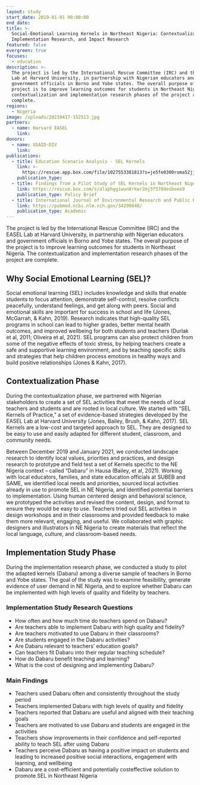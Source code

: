```yaml
---
layout: study
start_date: 2019-01-01 00:00:00
end_date:
title: >-
  Social-Emotional Learning Kernels in Northeast Nigeria: Contextualization,
  Implementation Research, and Impact Research
featured: false
evergreen: true
focuses:
  - education
description: >-
  The project is led by the International Rescue Committee (IRC) and the EASEL
  Lab at Harvard University, in partnership with Nigerian educators and
  government officials in Borno and Yobe states. The overall purpose of the
  project is to improve learning outcomes for students in Northeast Nigeria. The
  contextualization and implementation research phases of the project are
  complete. 
regions:
  - Nigeria
image: /uploads/20210417-152513.jpg
partners:
  - name: Harvard EASEL
    link:
donors:
  - name: USAID-DIV
    link:
publications:
  - title: Education Scenario Analysis - SEL Kernels
    link: >-
      https://rescue.app.box.com/file/1027553381813?s=je5fe0300roma52jj9fg3p8cy8og7gzj
    publication_type:
  - title: Findings from a Pilot Study of SEL Kernels in Northeast Nigeria
    link: https://rescue.box.com/s/alxphggiwun8rkwr2mj3f5704esboeo9
    publication_type: Policy Brief
  - title: International Journal of Environmental Research and Public Health
    link: https://pubmed.ncbi.nlm.nih.gov/34299848/
    publication_type: Academic
---
```

The project is led by the International Rescue Committee (IRC) and the EASEL Lab at Harvard University, in partnership with Nigerian educators and government officials in Borno and Yobe states. The overall purpose of the project is to improve learning outcomes for students in Northeast Nigeria. The contextualization and implementation research phases of the project are complete.&nbsp;

## Why Social Emotional Learning (SEL)?

Social emotional learning (SEL) includes knowledge and skills that enable students to focus attention, demonstrate self-control, resolve conflicts peacefully, understand feelings, and get along with peers. Social and emotional skills are important for success in school and life (Jones, McGarrah, & Kahn, 2019). Research indicates that high-quality SEL programs in school can lead to higher grades, better mental health outcomes, and improved wellbeing for both students and teachers (Durlak et al, 2011; Oliveira et al, 2021). SEL programs can also protect children from some of the negative effects of toxic stress, by helping teachers create a safe and supportive learning environment, and by teaching specific skills and strategies that help children process emotions in healthy ways and build positive relationships (Jones & Kahn, 2017).&nbsp;

## Contextualization Phase

During the contextualization phase, we partnered with Nigerian stakeholders to create a set of SEL activities that meet the needs of local teachers and students and are rooted in local culture. We started with “SEL Kernels of Practice,” a set of evidence-based strategies developed by the EASEL Lab at Harvard University (Jones, Bailey, Brush, & Kahn, 2017). SEL Kernels are a low-cost and targeted approach to SEL. They are designed to be easy to use and easily adapted for different student, classroom, and community needs.&nbsp;

Between December 2019 and January 2021, we conducted landscape research to identify local values, priorities and practices, and design research to prototype and field test a set of Kernels specific to the NE Nigeria context – called “Dabaru” in Hausa (Bailey, et al, 2021). Working with local educators, families, and state education officials at SUBEB and SAME, we identified local needs and priorities, sourced local activities already in use to promote SEL in NE Nigeria, and identified potential barriers to implementation. Using human centered design and behavioral science, we prototyped the activities and revised the content, design, and format to ensure they would be easy to use. Teachers tried out SEL activities in design workshops and in their classrooms and provided feedback to make them more relevant, engaging, and useful. We collaborated with graphic designers and illustrators in NE Nigeria to create materials that reflect the local language, culture, and classroom-based needs.

## Implementation Study Phase

During the implementation research phase, we conducted a study to pilot the adapted kernels (Dabaru) among a diverse sample of teachers in Borno and Yobe states. The goal of the study was to examine feasibility, generate evidence of user demand in NE Nigeria, and to explore whether Dabaru can be implemented with high levels of quality and fidelity by teachers.&nbsp;

### Implementation Study Research Questions

* How often and how much time do teachers spend on Dabaru?&nbsp;
* Are teachers able to implement Dabaru with high quality and fidelity?&nbsp;
* Are teachers motivated to use Dabaru in their classrooms?&nbsp;
* Are students engaged in the Dabaru activities?&nbsp;
* Are Dabaru relevant to teachers’ education goals?&nbsp;
* Can teachers fit Dabaru into their regular teaching schedule?&nbsp;
* How do Dabaru benefit teaching and learning?&nbsp;
* What is the cost of designing and implementing Dabaru?

### Main Findings

* Teachers used Dabaru often and consistently throughout the study period&nbsp;
* Teachers implemented Dabaru with high levels of quality and fidelity&nbsp;
* Teachers reported that Dabaru are useful and aligned with their teaching goals&nbsp;
* Teachers are motivated to use Dabaru and students are engaged in the activities&nbsp;
* Teachers show improvements in their confidence and self-reported ability to teach SEL after using Dabaru&nbsp;
* Teachers perceive Dabaru as having a positive impact on students and leading to increased positive social interactions, engagement with learning, and wellbeing&nbsp;
* Dabaru are a cost-efficient and potentially costeffective solution to promote SEL in Northeast Nigeria